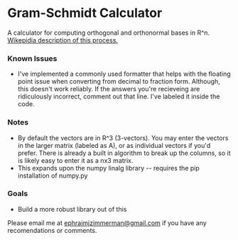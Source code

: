 # Gram-Schmidt Calculator
A calculator for computing orthogonal and orthonormal bases in R^n. [Wikepidia description of this process.](https://en.wikipedia.org/wiki/Gram%E2%80%93Schmidt_process)


### Known Issues
* I've implemented a commonly used formatter that helps with the floating point issue when converting from decimal to fraction form. Although, this doesn't work reliably. If the answers you're recieveing are ridiculously incorrect, comment out that line. I've labeled it inside the code. 

### Notes
* By default the vectors are in R^3 (3-vectors). You may enter the vectors in the larger matrix (labeled as A), or as individual vectors if you'd prefer. There is already a built in algorithm to break up the columns, so it is likely easy to enter it as a nx3 matrix.
* This expands upon the numpy linalg library -- requires the pip installation of numpy.py

### Goals
* Build a more robust library out of this

Please email me at ephraimjzimmerman@gmail.com if you have any recomendations or comments. 
